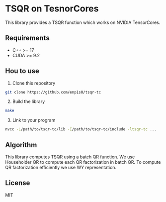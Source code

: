 # TSQR on TesnorCores

This library provides a TSQR function which works on NVIDIA TensorCores.

## Requirements
- C++ >= 17
- CUDA >= 9.2

## Hou to use
1. Clone this repository
```bash
git clone https://github.com/enp1s0/tsqr-tc
```

2. Build the library
```bash
make
```

3. Link to your program
```bash
nvcc -L/path/to/tsqr-tc/lib -I/path/to/tsqr-tc/include -ltsqr-tc ...
```

## Algorithm
This library computes TSQR using a batch QR function.
We use Householder QR to compute each QR factorization in batch QR.
To compute QR factorization efficiently we use WY representation.


## License
MIT
